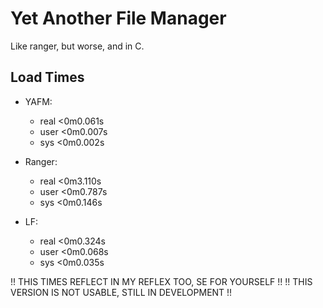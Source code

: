 # Yet Another File Manager

Like ranger, but worse, and in C.

## Load Times
+ YAFM:
    - real    <0m0.061s
    - user    <0m0.007s
    - sys     <0m0.002s

+ Ranger:
    - real    <0m3.110s
    - user    <0m0.787s
    - sys     <0m0.146s

+ LF:
    - real    <0m0.324s
    - user    <0m0.068s
    - sys     <0m0.035s

!! THIS TIMES REFLECT IN MY REFLEX TOO, SE FOR YOURSELF !!
!! THIS VERSION IS NOT USABLE, STILL IN DEVELOPMENT !!
